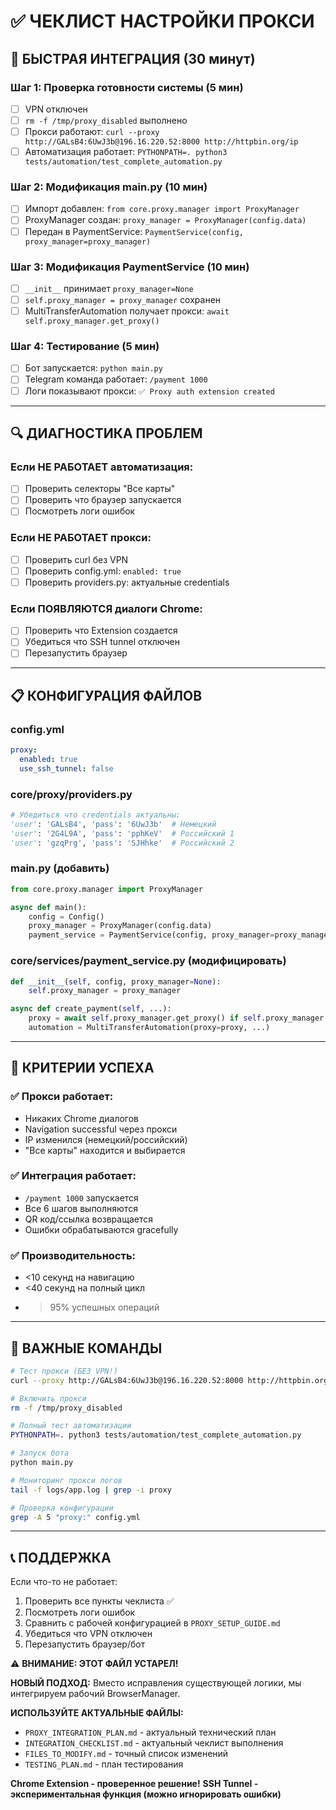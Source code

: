 # ✅ ЧЕКЛИСТ НАСТРОЙКИ ПРОКСИ

## 🚀 БЫСТРАЯ ИНТЕГРАЦИЯ (30 минут)

### Шаг 1: Проверка готовности системы (5 мин)
- [ ] VPN отключен
- [ ] `rm -f /tmp/proxy_disabled` выполнено
- [ ] Прокси работают: `curl --proxy http://GALsB4:6UwJ3b@196.16.220.52:8000 http://httpbin.org/ip`
- [ ] Автоматизация работает: `PYTHONPATH=. python3 tests/automation/test_complete_automation.py`

### Шаг 2: Модификация main.py (10 мин)
- [ ] Импорт добавлен: `from core.proxy.manager import ProxyManager`
- [ ] ProxyManager создан: `proxy_manager = ProxyManager(config.data)`
- [ ] Передан в PaymentService: `PaymentService(config, proxy_manager=proxy_manager)`

### Шаг 3: Модификация PaymentService (10 мин)
- [ ] `__init__` принимает `proxy_manager=None`
- [ ] `self.proxy_manager = proxy_manager` сохранен
- [ ] MultiTransferAutomation получает прокси: `await self.proxy_manager.get_proxy()`

### Шаг 4: Тестирование (5 мин)
- [ ] Бот запускается: `python main.py`
- [ ] Telegram команда работает: `/payment 1000`
- [ ] Логи показывают прокси: `✅ Proxy auth extension created`

---

## 🔍 ДИАГНОСТИКА ПРОБЛЕМ

### Если НЕ РАБОТАЕТ автоматизация:
- [ ] Проверить селекторы "Все карты"
- [ ] Проверить что браузер запускается
- [ ] Посмотреть логи ошибок

### Если НЕ РАБОТАЕТ прокси:  
- [ ] Проверить curl без VPN
- [ ] Проверить config.yml: `enabled: true`
- [ ] Проверить providers.py: актуальные credentials

### Если ПОЯВЛЯЮТСЯ диалоги Chrome:
- [ ] Проверить что Extension создается
- [ ] Убедиться что SSH tunnel отключен
- [ ] Перезапустить браузер

---

## 📋 КОНФИГУРАЦИЯ ФАЙЛОВ

### config.yml
```yaml
proxy:
  enabled: true
  use_ssh_tunnel: false
```

### core/proxy/providers.py  
```python
# Убедиться что credentials актуальны:
'user': 'GALsB4', 'pass': '6UwJ3b'  # Немецкий
'user': '2G4L9A', 'pass': 'pphKeV'  # Российский 1
'user': 'gzqPrg', 'pass': 'SJHhke'  # Российский 2
```

### main.py (добавить)
```python
from core.proxy.manager import ProxyManager

async def main():
    config = Config()
    proxy_manager = ProxyManager(config.data)
    payment_service = PaymentService(config, proxy_manager=proxy_manager)
```

### core/services/payment_service.py (модифицировать)
```python
def __init__(self, config, proxy_manager=None):
    self.proxy_manager = proxy_manager

async def create_payment(self, ...):
    proxy = await self.proxy_manager.get_proxy() if self.proxy_manager else None
    automation = MultiTransferAutomation(proxy=proxy, ...)
```

---

## 🎯 КРИТЕРИИ УСПЕХА

### ✅ Прокси работает:
- Никаких Chrome диалогов
- Navigation successful через прокси
- IP изменился (немецкий/российский)
- "Все карты" находится и выбирается

### ✅ Интеграция работает:
- `/payment 1000` запускается
- Все 6 шагов выполняются
- QR код/ссылка возвращается
- Ошибки обрабатываются gracefully

### ✅ Производительность:
- <10 секунд на навигацию
- <40 секунд на полный цикл
- >95% успешных операций

---

## 🚨 ВАЖНЫЕ КОМАНДЫ

```bash
# Тест прокси (БЕЗ VPN!)
curl --proxy http://GALsB4:6UwJ3b@196.16.220.52:8000 http://httpbin.org/ip

# Включить прокси
rm -f /tmp/proxy_disabled

# Полный тест автоматизации  
PYTHONPATH=. python3 tests/automation/test_complete_automation.py

# Запуск бота
python main.py

# Мониторинг прокси логов
tail -f logs/app.log | grep -i proxy

# Проверка конфигурации
grep -A 5 "proxy:" config.yml
```

---

## 📞 ПОДДЕРЖКА

Если что-то не работает:
1. Проверить все пункты чеклиста ✅
2. Посмотреть логи ошибок 
3. Сравнить с рабочей конфигурацией в `PROXY_SETUP_GUIDE.md`
4. Убедиться что VPN отключен
5. Перезапустить браузер/бот

⚠️ **ВНИМАНИЕ: ЭТОТ ФАЙЛ УСТАРЕЛ!**

**НОВЫЙ ПОДХОД:** Вместо исправления существующей логики, мы интегрируем рабочий BrowserManager.

**ИСПОЛЬЗУЙТЕ АКТУАЛЬНЫЕ ФАЙЛЫ:**
- `PROXY_INTEGRATION_PLAN.md` - актуальный технический план
- `INTEGRATION_CHECKLIST.md` - актуальный чеклист выполнения
- `FILES_TO_MODIFY.md` - точный список изменений
- `TESTING_PLAN.md` - план тестирования

**Chrome Extension - проверенное решение!**
**SSH Tunnel - экспериментальная функция (можно игнорировать ошибки)**